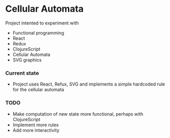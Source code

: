 Cellular Automata
=================

Project intented to experiment with

 - Functional programming
 - React
 - Redux
 - ClojureScript
 - Cellular Automata
 - SVG graphics
 
 
### Current state

 - Project uses React, Refux, SVG and implements a simple hardcoded rule for the cellular automata
 
 
### TODO

 - Make computation of new state more functional, perhaps with ClojureScript
 - Implement more rules
 - Add more interactivity
 
 
